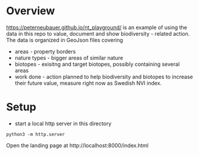 # Overview

https://peterneubauer.github.io/nt_playground/ is an example of using the data in this repo to value, document and show biodiversity - related action. The data is organized in GeoJson files covering

* areas - property borders
* nature types - bigger areas of similar nature
* biotopes - exisitng and target biotopes, possibly containing several areas
* work done - action planned to help biodiversity and biotopes to increase their future value, measure right now as Swedish NVI index.

# Setup

* start a local http server in this directory

`python3 -m http.server`

Open the landing page at http://localhost:8000/index.html
